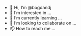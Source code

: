 - 👋 Hi, I’m @bogdandj
- 👀 I’m interested in ...
- 🌱 I’m currently learning ...
- 💞️ I’m looking to collaborate on ...
- 📫 How to reach me ...

<!---
bogdandj/bogdandj is a ✨ special ✨ repository because its `README.md` (this file) appears on your GitHub profile.
You can click the Preview link to take a look at your changes.
--->

